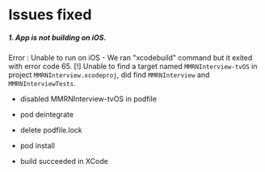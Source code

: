 # Issues fixed

##### 1. App is not building on iOS.

Error : Unable to run on iOS - We ran "xcodebuild" command but it exited with error code 65. 
[!] Unable to find a target named `MMRNInterview-tvOS` in project `MMRNInterview.xcodeproj`, did find `MMRNInterview` and `MMRNInterviewTests`.
* disabled MMRNInterview-tvOS in podfile 
* pod deintegrate 
* delete podfile.lock 
* pod install

* build succeeded in XCode
